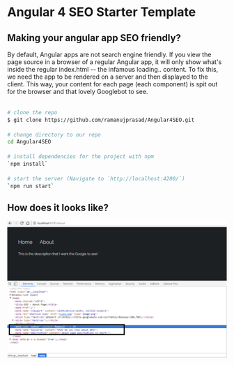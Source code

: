 # Angular 4 SEO Starter Template

## Making your angular app SEO friendly?
By default, Angular apps are not search engine friendly. If you view the page source in a browser of a regular Angular app, it will only show what's inside the regular index.html -- the infamous loading.. content. To fix this, we need the app to be rendered on a server and then displayed to the client. This way, your content for each page (each component) is spit out for the browser and that lovely Googlebot to see.

```bash

# clone the repo
$ git clone https://github.com/ramanujprasad/Angular4SEO.git

# change directory to our repo
cd Angular4SEO

# install dependencies for the project with npm
`npm install`

# start the server (Navigate to `http://localhost:4200/`)
`npm run start`

```

## How does it looks like?

![Design Image](https://github.com/ramanujprasad/Angular4SEO/blob/master/src/assets/images/SEOdemo.png)